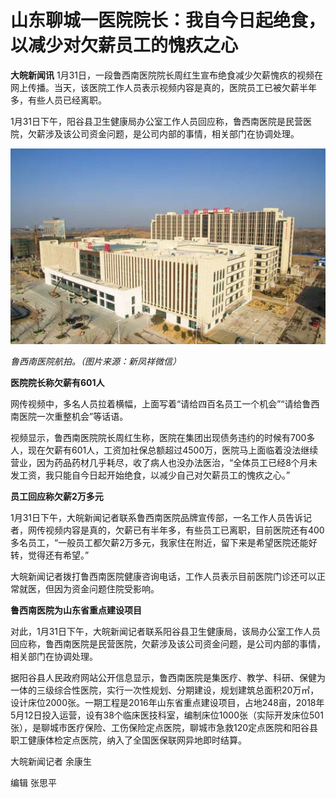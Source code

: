 # 山东聊城一医院院长：我自今日起绝食，以减少对欠薪员工的愧疚之心

**大皖新闻讯**
1月31日，一段鲁西南医院院长周红生宣布绝食减少欠薪愧疚的视频在网上传播。当天，该医院工作人员表示视频内容是真的，医院员工已被欠薪半年多，有些人员已经离职。

1月31日下午，阳谷县卫生健康局办公室工作人员回应称，鲁西南医院是民营医院，欠薪涉及该公司资金问题，是公司内部的事情，相关部门在协调处理。

![aff8e1f7d7340ead3bff882b38fef34a.jpg](https://raw.githubusercontent.com/qqhsx/qqnews_image/main/2024/01/31/山东聊城一医院院长：我自今日起绝食，以减少对欠薪员工的愧疚之心/aff8e1f7d7340ead3bff882b38fef34a.jpg)

_鲁西南医院航拍。（图片来源：新凤祥微信）_

**医院院长称欠薪有601人**

网传视频中，多名人员拉着横幅，上面写着“请给四百名员工一个机会”“请给鲁西南医院一次重整机会”等话语。

视频显示，鲁西南医院院长周红生称，医院在集团出现债务违约的时候有700多人，现在欠薪有601人，工资加社保总额超过4500万，医院马上面临着没法继续营业，因为药品药材几乎耗尽，收了病人也没办法医治，“全体员工已经8个月未发工资，我只能自今日起开始绝食，以减少自己对欠薪员工的愧疚之心。”

**员工回应称欠薪2万多元**

1月31日下午，大皖新闻记者联系鲁西南医院品牌宣传部，一名工作人员告诉记者，网传视频内容是真的，欠薪已有半年多，有些员工已离职，目前医院还有400多名员工，“一般员工都欠薪2万多元，我家住在附近，留下来是希望医院还能好转，觉得还有希望。”

大皖新闻记者拨打鲁西南医院健康咨询电话，工作人员表示目前医院门诊还可以正常就医，但因为资金问题住院受影响。

**鲁西南医院为山东省重点建设项目**

对此，1月31日下午，大皖新闻记者联系阳谷县卫生健康局，该局办公室工作人员回应称，鲁西南医院是民营医院，欠薪涉及该公司资金问题，是公司内部的事情，相关部门在协调处理。

据阳谷县人民政府网站公开信息显示，鲁西南医院是集医疗、教学、科研、保健为一体的三级综合性医院，实行一次性规划、分期建设，规划建筑总面积20万㎡，设计床位2000张。一期工程是2016年山东省重点建设项目，占地248亩，2018年5月12日投入运营，设有38个临床医技科室，编制床位1000张（实际开发床位501张），是聊城市医疗保险、工伤保险定点医院，聊城市急救120定点医院和阳谷县职工健康体检定点医院，纳入了全国医保联网异地即时结算。

大皖新闻记者 余康生

编辑 张思平

